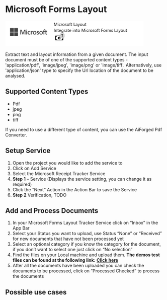 # Microsoft Forms Layout

![](<../../.gitbook/assets/39 (1) (1).png>)

Extract text and layout information from a given document. The input document must be of one of the supported content types - 'application/pdf', 'image/jpeg', 'image/png' or 'image/tiff'. Alternatively, use 'application/json' type to specify the Url location of the document to be analysed.

## Supported Content Types

* Pdf
* jpeg
* png
* tiff

If you need to use a different type of content, you can use the AiForged Pdf Converter.

## Setup Service

1. Open the project you would like to add the service to
2. Click on Add Service
3. Select the Microsoft Receipt Tracker Service
4. **Step 1** – Service (Displays the service setting, you can change it as required)
5. Click the “Next” Action in the Action Bar to save the Service
6. **Step 2** Verification, TODO

## Add and Process Documents

1. In your Microsoft Forms Layout Tracker Service click on “Inbox” in the App Bar
2. Select your Status you want to upload, use Status “None” or “Received” for new documents that have not been processed yet
3. Select an optional category if you know the category for the document, if you don’t want to select one just click on “No selection”
4. Find the files on your Local machine and upload them. **The demos test files can be found at the following link:** [**Click here**](https://larchold-my.sharepoint.com/:u:/g/personal/jannie\_larcai\_com/Ec-\_k8RmUqNAv6WgCgwItfcBTRp1Gk0V6OeyTj2S3SIUQg?e=EquxX9)
5. After all the documents have been uploaded you can check the documents to be processed, click on “Processed Checked” to process the documents

## Possible use cases
